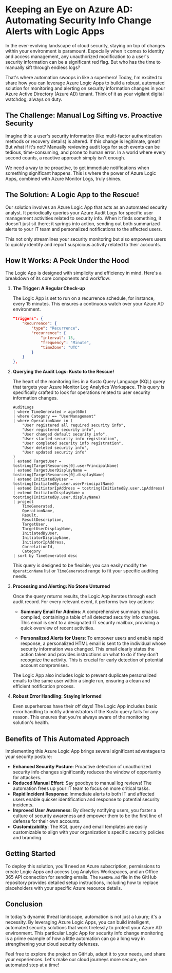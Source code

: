 # Keeping an Eye on Azure AD: Automating Security Info Change Alerts with Logic Apps

In the ever-evolving landscape of cloud security, staying on top of changes within your environment is paramount. Especially when it comes to identity and access management, any unauthorized modification to a user's security information can be a significant red flag. But who has the time to manually sift through endless logs?

That's where automation swoops in like a superhero! Today, I'm excited to share how you can leverage Azure Logic Apps to build a robust, automated solution for monitoring and alerting on security information changes in your Azure Active Directory (Azure AD) tenant. Think of it as your vigilant digital watchdog, always on duty.

## The Challenge: Manual Log Sifting vs. Proactive Security

Imagine this: a user's security information (like multi-factor authentication methods or recovery details) is altered. If this change is legitimate, great! But what if it's not? Manually reviewing audit logs for such events can be tedious, time-consuming, and prone to human error. In a world where every second counts, a reactive approach simply isn't enough.

We need a way to be proactive, to get immediate notifications when something significant happens. This is where the power of Azure Logic Apps, combined with Azure Monitor Logs, truly shines.

## The Solution: A Logic App to the Rescue!

Our solution involves an Azure Logic App that acts as an automated security analyst. It periodically queries your Azure Audit Logs for specific user management activities related to security info. When it finds something, it doesn't just sit there; it springs into action, sending out both summarized alerts to your IT team and personalized notifications to the affected users.

This not only streamlines your security monitoring but also empowers users to quickly identify and report suspicious activity related to their accounts.

## How It Works: A Peek Under the Hood

The Logic App is designed with simplicity and efficiency in mind. Here's a breakdown of its core components and workflow:

1.  **The Trigger: A Regular Check-up**

    The Logic App is set to run on a recurrence schedule, for instance, every 15 minutes. This ensures a continuous watch over your Azure AD environment.

    ```json
    "triggers": {
        "Recurrence": {
            "type": "Recurrence",
            "recurrence": {
                "interval": 15,
                "frequency": "Minute",
                "timeZone": "UTC"
            }
        }
    },
    ```

2.  **Querying the Audit Logs: Kusto to the Rescue!**

    The heart of the monitoring lies in a Kusto Query Language (KQL) query that targets your Azure Monitor Log Analytics Workspace. This query is specifically crafted to look for operations related to user security information changes.

    ```kusto
    AuditLogs
    | where TimeGenerated > ago(60m)
    | where Category == "UserManagement"
    | where OperationName in (
        "User registered all required security info",
        "User registered security info",
        "User changed default security info",
        "User started security info registration",
        "User completed security info registration",
        "User deleted security info",
        "User updated security info"
    )
    | extend TargetUser = tostring(TargetResources[0].userPrincipalName)
    | extend TargetUserDisplayName = tostring(TargetResources[0].displayName)
    | extend InitiatedByUser = tostring(InitiatedBy.user.userPrincipalName)
    | extend InitiatorIpAddress = tostring(InitiatedBy.user.ipAddress)
    | extend InitiatorDisplayName = tostring(InitiatedBy.user.displayName)
    | project
        TimeGenerated,
        OperationName,
        Result,
        ResultDescription,
        TargetUser,
        TargetUserDisplayName,
        InitiatedByUser,
        InitiatorDisplayName,
        InitiatorIpAddress,
        CorrelationId,
        Category
    | sort by TimeGenerated desc
    ```

    This query is designed to be flexible; you can easily modify the `OperationName` list or `TimeGenerated` range to fit your specific auditing needs.

3.  **Processing and Alerting: No Stone Unturned**

    Once the query returns results, the Logic App iterates through each audit record. For every relevant event, it performs two key actions:

    *   **Summary Email for Admins**: A comprehensive summary email is compiled, containing a table of all detected security info changes. This email is sent to a designated IT security mailbox, providing a quick overview of recent activities.

    *   **Personalized Alerts for Users**: To empower users and enable rapid response, a personalized HTML email is sent to the individual whose security information was changed. This email clearly states the action taken and provides instructions on what to do if they don't recognize the activity. This is crucial for early detection of potential account compromises.

    The Logic App also includes logic to prevent duplicate personalized emails to the same user within a single run, ensuring a clean and efficient notification process.

4.  **Robust Error Handling: Staying Informed**

    Even superheroes have their off days! The Logic App includes basic error handling to notify administrators if the Kusto query fails for any reason. This ensures that you're always aware of the monitoring solution's health.

## Benefits of This Automated Approach

Implementing this Azure Logic App brings several significant advantages to your security posture:

*   **Enhanced Security Posture**: Proactive detection of unauthorized security info changes significantly reduces the window of opportunity for attackers.
*   **Reduced Manual Effort**: Say goodbye to manual log reviews! The automation frees up your IT team to focus on more critical tasks.
*   **Rapid Incident Response**: Immediate alerts to both IT and affected users enable quicker identification and response to potential security incidents.
*   **Improved User Awareness**: By directly notifying users, you foster a culture of security awareness and empower them to be the first line of defense for their own accounts.
*   **Customizability**: The KQL query and email templates are easily customizable to align with your organization's specific security policies and branding.

## Getting Started

To deploy this solution, you'll need an Azure subscription, permissions to create Logic Apps and access Log Analytics Workspaces, and an Office 365 API connection for sending emails. The `README.md` file in the GitHub repository provides detailed setup instructions, including how to replace placeholders with your specific Azure resource details.

## Conclusion

In today's dynamic threat landscape, automation is not just a luxury; it's a necessity. By leveraging Azure Logic Apps, you can build intelligent, automated security solutions that work tirelessly to protect your Azure AD environment. This particular Logic App for security info change monitoring is a prime example of how a little automation can go a long way in strengthening your cloud security defenses.

Feel free to explore the project on GitHub, adapt it to your needs, and share your experiences. Let's make our cloud journeys more secure, one automated step at a time!


